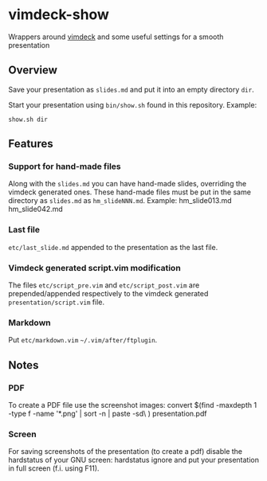 # vimdeck-show
Wrappers around [vimdeck](https://github.com/tybenz/vimdeck) and some useful settings for a smooth presentation

## Overview ##
Save your presentation as <code>slides.md</code> and put it into an
empty directory <code>dir</code>.

Start your presentation using <code>bin/show.sh</code> found in this
repository. Example:

    show.sh dir

## Features
### Support for hand-made files
Along with the <code>slides.md</code> you can have hand-made slides,
overriding the vimdeck generated ones. These hand-made files must be put
in the same directory as <code>slides.md</code> as
<code>hm_slideNNN.md</code>. Example:
    hm_slide013.md
    hm_slide042.md

### Last file
<code>etc/last_slide.md</code> appended to the presentation as the last file.

### Vimdeck generated script.vim modification
The files <code>etc/script_pre.vim</code> and <code>etc/script_post.vim</code>
are prepended/appended respectively to the vimdeck generated
<code>presentation/script.vim</code> file.

### Markdown
Put <code>etc/markdown.vim</code> <code>~/.vim/after/ftplugin</code>.

## Notes
### PDF
To create a PDF file use the screenshot images:
    convert $(find -maxdepth 1 -type f -name '*.png' | sort -n | paste -sd\ ) presentation.pdf

### Screen
For saving screenshots of the presentation (to create a pdf) disable the
hardstatus of your GNU screen:
    hardstatus ignore
and put your presentation in full screen (f.i. using F11).
